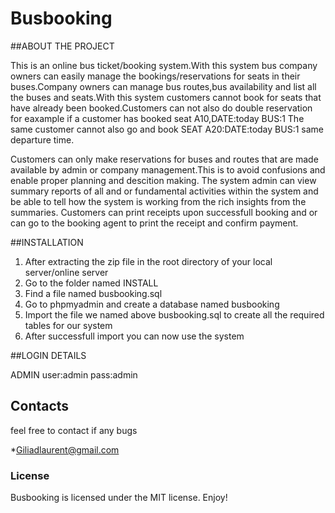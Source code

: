 # Busbooking

##ABOUT THE PROJECT
 
This is an online bus ticket/booking system.With this system bus company owners can easily manage the bookings/reservations for seats in their buses.Company owners can manage bus routes,bus availability and list all the buses and seats.With this system customers cannot book for seats that have already been booked.Customers can not also do double reservation for eaxample if a customer has booked seat A10,DATE:today BUS:1 The same customer cannot also go and book SEAT A20:DATE:today BUS:1 same departure time.

Customers can only make reservations for buses and routes that are made available by admin or company management.This is to avoid confusions and enable proper planning and descition making.
The system admin can view summary reports of all and or fundamental activities within the system and be able to tell how the system is working from the rich insights from the summaries.
Customers can print receipts upon successfull booking and or can go to the booking agent to print the receipt and confirm payment.

 ##INSTALLATION
 
1. After extracting the zip file in the root directory of your local server/online server
2. Go to the folder named INSTALL
3. Find a file named busbooking.sql
4. Go to phpmyadmin and create a database named busbooking
5. Import the file we named above busbooking.sql to create all the required tables for our system
6. After successfull import you can now use the system

##LOGIN DETAILS
 
ADMIN
user:admin
pass:admin

## Contacts
feel free to contact if any bugs

*Giliadlaurent@gmail.com

### License

Busbooking is licensed under the MIT license. Enjoy!
